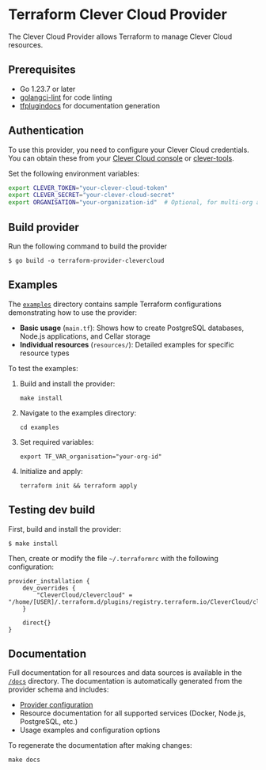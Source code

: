 # Terraform Clever Cloud Provider

The Clever Cloud Provider allows Terraform to manage Clever Cloud resources.

## Prerequisites

- Go 1.23.7 or later
- [golangci-lint](https://golangci-lint.run/welcome/install/) for code linting
- [tfplugindocs](https://github.com/hashicorp/terraform-plugin-docs) for documentation generation

## Authentication

To use this provider, you need to configure your Clever Cloud credentials. You can obtain these from your [Clever Cloud console](https://console.clever-cloud.com) or [clever-tools](https://github.com/clevercloud/clever-tools).

Set the following environment variables:

```bash
export CLEVER_TOKEN="your-clever-cloud-token"
export CLEVER_SECRET="your-clever-cloud-secret" 
export ORGANISATION="your-organization-id"  # Optional, for multi-org accounts
```

## Build provider

Run the following command to build the provider

```shell
$ go build -o terraform-provider-clevercloud
```

## Examples

The [`examples`](./examples) directory contains sample Terraform configurations demonstrating how to use the provider:

- **Basic usage** (`main.tf`): Shows how to create PostgreSQL databases, Node.js applications, and Cellar storage
- **Individual resources** (`resources/`): Detailed examples for specific resource types

To test the examples:

1. Build and install the provider:
   ```shell
   make install
   ```

2. Navigate to the examples directory:
   ```shell
   cd examples
   ```

3. Set required variables:
   ```shell
   export TF_VAR_organisation="your-org-id"
   ```

4. Initialize and apply:
   ```shell
   terraform init && terraform apply
   ```

## Testing dev build

First, build and install the provider:

```shell
$ make install
```

Then, create or modify the file `~/.terraformrc` with the following configuration:

```hcl
provider_installation {
    dev_overrides {
        "CleverCloud/clevercloud" = "/home/[USER]/.terraform.d/plugins/registry.terraform.io/CleverCloud/clevercloud/dev/linux_amd64"
    }
    
    direct{}
}
```

## Documentation

Full documentation for all resources and data sources is available in the [`/docs`](./docs) directory. The documentation is automatically generated from the provider schema and includes:

- [Provider configuration](./docs/index.md)
- Resource documentation for all supported services (Docker, Node.js, PostgreSQL, etc.)
- Usage examples and configuration options

To regenerate the documentation after making changes:

```shell
make docs
```

